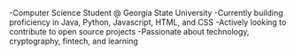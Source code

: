-Computer Science Student @ Georgia State University
-Currently building proficiency in Java, Python, Javascript, HTML, and CSS
-Actively looking to contribute to open source projects
-Passionate about technology, cryptography, fintech, and learning

